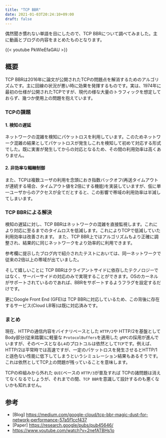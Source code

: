 ```yaml
---
title: "TCP BBR"
date: 2021-01-03T20:24:10+09:00
draft: false
---
```


偶然聞き慣れない単語を目にしたので、TCP BBRについて調べてみました。主に動画とブログの内容をまとめたものとなります。

{{< youtube PkWleEfaGAU >}}

## 概要
TCP BBRは2016年に論文が公開されたTCPの問題点を解消するためのアルゴリズムです。主に回線の状況が悪い時に効果を発揮するものです。実は、1974年に最初の仕様が公開されたTCPですが、現代の様な大量のトラフィックを想定しておらず、幾つか使用上の問題を抱えています。

### TCPの課題
#### 1. 検知の遅延
ネットワークの混雑を検知にパケットロスを利用しています。このためネットワーク混雑の結果としてパケットロスが発生しこれを検知して初めて対応する形式でした。既に実害が発生してからの対応となるため、その間の利用効率は高くありません。

#### 2. 非効率な輻輳制御
また、TCPは複数ユーザの利用を念頭におき指数バックオフ(再送タイムアウトが連続する場合、タイムアウト値を2倍にする機能)を実装していますが、仮に単一ユーザからのアクセスが全てだとすると、この影響で帯域の利用効率は半減してしまいます。

### TCP BBRによる解決
検知の遅延に対し、TCP BBRはネットワークの混雑を直接監視します。これにより対応に至るまでのタイムロスを低減します。これによりTCPで低減していた利用効率は改善されます。
また、TCP BBR上ではアルゴリズムもより正確に調整され、結果的に同じネットワークをより効率的に利用できます。

参考欄に提示したブログ内で紹介されたテストにおいては、同一ネットワークで従来の2倍以上の帯域が出ていました。

そして嬉しいことに TCP BBRはクライアントサイドに依存したテクノロジーではなく、サーバーサイドの対応のみで実現することができます。OSのカーネルがサポートされているのであれば、BBRをサポートするようフラグを設定するだけです。

更にGoogle Front End (GFE)は TCP BBRに対応しているため、この背後に存在するサービス(Cloud LB等)は既に対応済みです。

### まとめ
現在、HTTPの通信内容をバイナリベースとした `HTTP/2`や HTTP/2を基盤としてBody部分(従来踏襲)に軽量な `ProtocolBuffers`を適用した `gRPC`の採用が進んでいますが、そのベースとなる`L4`のプロトコルは依然として`TCP`です。例えば、HTTP/2は平常時では高速ですが、一定のパケットロスを発生させるとHTTP/1と遜色ない性能に低下してしまうというシミュレーション結果もあるそうです。これは依然としてTCP上の問題が残っていることを意味します。

TCPの枠組みから外れた `QUIC`ベースの `HTTP/3`が普及すれば TCPの諸問題は消えてなくなるでしょうが、それまでの間、`TCP BBR`を意識して設計するのも悪くないかも知れません。

## 参考

- [Blog] https://medium.com/google-cloud/tcp-bbr-magic-dust-for-network-performance-57a5f1ccf437
- [Paper] https://research.google/pubs/pub45646/
- https://www.youtube.com/watch?v=2nefATBHs1o
